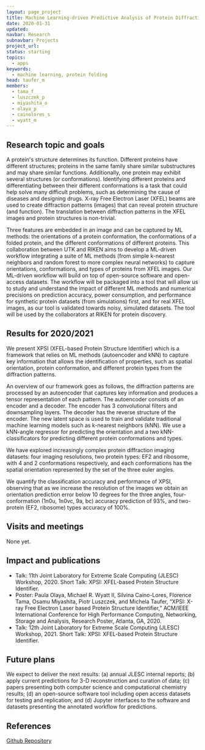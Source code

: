 ```yaml
---
layout: page_project
title: Machine Learning-driven Predictive Analysis of Protein Diffraction Data
date: 2020-01-31
updated:
navbar: Research
subnavbar: Projects
project_url:
status: starting
topics:
  - apps
keywords:
  - machine learning, protein folding
head: taufer_m
members:
  - tama_f
  - luszczek_p
  - miyashita_o
  - olaya_p
  - cainolores_s
  - wyatt_m
---
```


## Research topic and goals

A protein's structure determines its function. Different proteins have different structures; proteins in the same family share similar substructures and may share similar functions. Additionally, one protein may exhibit several structures (or conformations). Identifying different proteins and differentiating between their different conformations is a task that could help solve many difficult problems, such as determining the cause of diseases and designing drugs. X-ray Free Electron Laser (XFEL) beams are used to create diffraction patterns (images) that can reveal protein structure (and function). The translation between diffraction patterns in the XFEL images and protein structures is non-trivial.

Three features are embedded in an image and can be captured by ML methods: the orientations of a protein conformation, the conformations of a folded protein, and the different conformations of different proteins. This collaboration between UTK and RIKEN aims to develop a ML-driven workflow integrating a suite of ML methods (from simple k-nearest neighbors and random forest to more complex neural networks) to capture orientations, conformations, and types of proteins from XFEL images. Our ML-driven workflow will build on top of open-source software and open-access datasets. The workflow will be packaged into a tool that will allow us to study and understand the impact of different ML methods and numerical precisions on prediction accuracy, power consumption, and performance for synthetic protein datasets (from simulations) first, and for real XFEL images, as our tool is validated towards noisy, simulated datasets. The tool will be used by the collaborators at RIKEN for protein discovery.

## Results for 2020/2021

We present XPSI (XFEL-based Protein Structure Identifier) which is a framework that relies on ML methods (autoencoder and kNN) to capture key information that allows the identification of properties, such as spatial orientation, protein conformation, and different protein types from the diffraction patterns. 

An overview of our framework goes as follows, the diffraction patterns are processed by an autoencoder that captures key information and produces a tensor representation of each pattern. The autoencoder consists of an encoder and a decoder. The encoder has 3 convolutional filters and downsampling layers. The decoder has the reverse structure of the encoder. The new latent space is used to train and validate traditional machine learning models such as k-nearest neighbors (kNN). We use a kNN-angle regressor for predicting the orientation and a two kNN-classificators for predicting different protein conformations and types.

We have explored increasingly complex protein diffraction imaging datasets: four imaging resolutions, two protein types: EF2 and ribosome, with 4 and 2 conformations respectively, and each conformations has the spatial orientation represented by the set of the three euler angles. 

We quantify the classification accuracy and performance of XPSI, observing that as we increase the resolution of the images we obtain an orientation prediction error below 10 degrees for the three angles, four-conformation (1n0u, 1n0vc, 9a, bc) accuracy prediction of 93%, and two-protein (EF2, ribosome) types accuracy of 100%.

## Visits and meetings
None yet.

## Impact and publications

 * Talk: 11th Joint Laboratory for Extreme Scale Computing (JLESC) Workshop, 2020. Short Talk: XPSI: XFEL-based Protein Structure Identifier.
 * Poster: Paula Olaya, Michael R. Wyatt II, Silvina Caino-Lores, Florence Tama, Osamu Miyashita, Piotr Luszczek, and Michela Taufer, “XPSI: X-ray Free Electron Laser based Protein Structure Identifier,” ACM/IEEE International Conference for High Performance Computing, Networking, Storage and Analysis, Research Poster, Atlanta, GA, 2020.
 * Talk: 12th Joint Laboratory for Extreme Scale Computing (JLESC) Workshop, 2021. Short Talk: XPSI: XFEL-based Protein Structure Identifier.


## Future plans
We expect to deliver the next results: (a) annual JLESC internal reports; (b) apply current predictions for 3-D reconstruction and curation of data; (c) papers presenting both computer science and computational chemistry results;  (d) an open-source software tool including open access datasets for testing and replication; and (d) Jupyter interfaces to the software and datasets presenting the annotated workflow for predictions.

## References
[Github Repository](https://github.com/TauferLab/Project_Protein_Diffraction)

